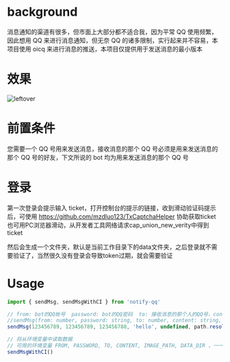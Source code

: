 # background

消息通知的渠道有很多，但市面上大部分都不适合我，因为平常 QQ 使用频繁，因此想用 QQ 来进行消息通知，但无奈 QQ 的诸多限制，实行起来并不容易，本项目使用 oicq 来进行消息的推送，本项目仅提供用于发送消息的最小版本


# 效果
![leftover](https://leftover-md.oss-cn-guangzhou.aliyuncs.com/img-md/20221217185911-2022-12-17.png)


# 前置条件

您需要一个 QQ 号用来发送消息，接收消息的那个 QQ 号必须是用来发送消息的那个 QQ 号的好友，下文所说的 bot 均为用来发送消息的那个 QQ 号

# 登录

第一次登录会提示输入 ticket，打开控制台的提示的链接，收到滑动验证码提示后，可使用 https://github.com/mzdluo123/TxCaptchaHelper 协助获取ticket
也可用PC浏览器滑动，从开发者工具网络请求cap_union_new_verity中得到ticket

然后会生成一个文件夹，默认是当前工作目录下的data文件夹，之后登录就不需要验证了，当然很久没有登录会导致token过期，就会需要验证

# Usage

```typescript
import { sendMsg, sendMsgWithCI } from 'notify-qq'

// from: bot的QQ帐号  password: bot的QQ密码  to: 接收消息的那个人的QQ号，content：消息内容，imagePath：发送的图片对应的地址（支持本地相对地址，相对于当前的工作目录，也支持线上https，base64），dataDir: 用来存储登录数据的文件夹，默认是当前工作目录下的data文件夹
//sendMsg(from: number, password: string, to: number, content: string, imagePath?: string, dataDir?: string)
sendMsg(123456789, 123456789, 123456788, 'hello', undefined, path.resolve(process.cwd(), 'data'))

// 将从环境变量中读取数据
// 可用的环境变量 FROM, PASSWORD, TO, CONTENT, IMAGE_PATH, DATA_DIR ，一一对应上面的参数
sendMsgWithCI()
```

